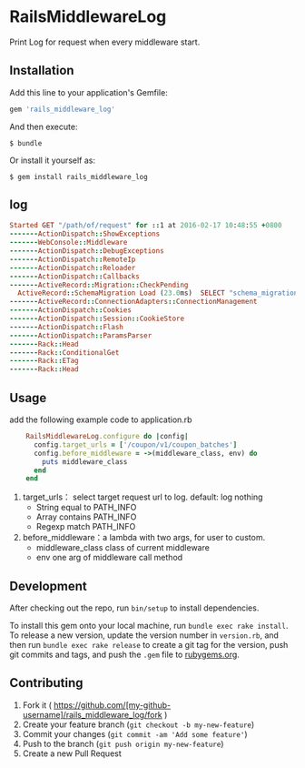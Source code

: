 # RailsMiddlewareLog

Print Log for request when every middleware start.

## Installation

Add this line to your application's Gemfile:

```ruby
gem 'rails_middleware_log'
```

And then execute:

    $ bundle

Or install it yourself as:

    $ gem install rails_middleware_log

## log

```ruby
Started GET "/path/of/request" for ::1 at 2016-02-17 10:48:55 +0800
-------ActionDispatch::ShowExceptions
-------WebConsole::Middleware
-------ActionDispatch::DebugExceptions
-------ActionDispatch::RemoteIp
-------ActionDispatch::Reloader
-------ActionDispatch::Callbacks
-------ActiveRecord::Migration::CheckPending
  ActiveRecord::SchemaMigration Load (23.0ms)  SELECT "schema_migrations".* FROM "schema_migrations"
-------ActiveRecord::ConnectionAdapters::ConnectionManagement
-------ActionDispatch::Cookies
-------ActionDispatch::Session::CookieStore
-------ActionDispatch::Flash
-------ActionDispatch::ParamsParser
-------Rack::Head
-------Rack::ConditionalGet
-------Rack::ETag
-------Rack::Head

```

## Usage
add the following example code to application.rb
```ruby
    RailsMiddlewareLog.configure do |config|
      config.target_urls = ['/coupon/v1/coupon_batches']
      config.before_middleware = ->(middleware_class, env) do
        puts middleware_class
      end
    end
```

1. target_urls： select target request url to log. default: log nothing 
    - String
    equal to PATH_INFO
    - Array
    contains PATH_INFO
    - Regexp
    match PATH_INFO
2. before_middleware：a lambda with two args, for user to custom.
    - middleware_class
    class of current middleware
    - env
    one arg of middleware call method


## Development

After checking out the repo, run `bin/setup` to install dependencies. 

To install this gem onto your local machine, run `bundle exec rake install`. To release a new version, update the version number in `version.rb`, and then run `bundle exec rake release` to create a git tag for the version, push git commits and tags, and push the `.gem` file to [rubygems.org](https://rubygems.org).

## Contributing

1. Fork it ( https://github.com/[my-github-username]/rails_middleware_log/fork )
2. Create your feature branch (`git checkout -b my-new-feature`)
3. Commit your changes (`git commit -am 'Add some feature'`)
4. Push to the branch (`git push origin my-new-feature`)
5. Create a new Pull Request
